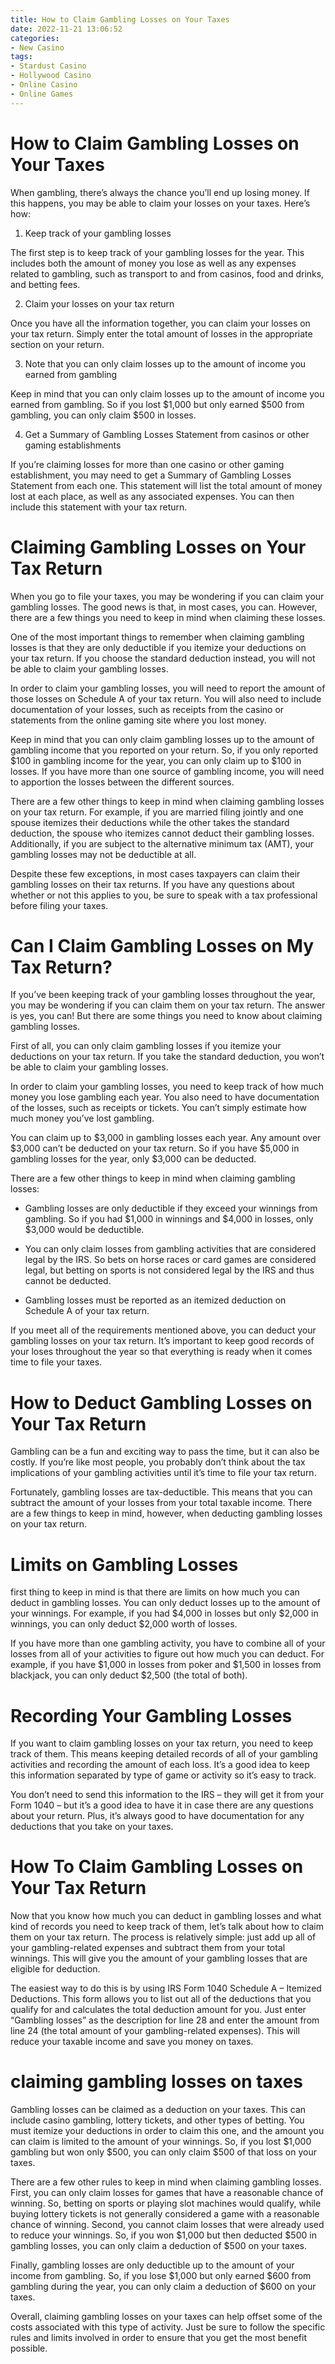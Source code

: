 ```yaml
---
title: How to Claim Gambling Losses on Your Taxes
date: 2022-11-21 13:06:52
categories:
- New Casino
tags:
- Stardust Casino
- Hollywood Casino
- Online Casino
- Online Games
---
```



#  How to Claim Gambling Losses on Your Taxes

When gambling, there’s always the chance you’ll end up losing money. If this happens, you may be able to claim your losses on your taxes. Here’s how:

1. Keep track of your gambling losses

The first step is to keep track of your gambling losses for the year. This includes both the amount of money you lose as well as any expenses related to gambling, such as transport to and from casinos, food and drinks, and betting fees.

2. Claim your losses on your tax return

Once you have all the information together, you can claim your losses on your tax return. Simply enter the total amount of losses in the appropriate section on your return.

3. Note that you can only claim losses up to the amount of income you earned from gambling

Keep in mind that you can only claim losses up to the amount of income you earned from gambling. So if you lost $1,000 but only earned $500 from gambling, you can only claim $500 in losses.

4. Get a Summary of Gambling Losses Statement from casinos or other gaming establishments

If you’re claiming losses for more than one casino or other gaming establishment, you may need to get a Summary of Gambling Losses Statement from each one. This statement will list the total amount of money lost at each place, as well as any associated expenses. You can then include this statement with your tax return.

#  Claiming Gambling Losses on Your Tax Return

When you go to file your taxes, you may be wondering if you can claim your gambling losses. The good news is that, in most cases, you can. However, there are a few things you need to keep in mind when claiming these losses.

One of the most important things to remember when claiming gambling losses is that they are only deductible if you itemize your deductions on your tax return. If you choose the standard deduction instead, you will not be able to claim your gambling losses.

In order to claim your gambling losses, you will need to report the amount of those losses on Schedule A of your tax return. You will also need to include documentation of your losses, such as receipts from the casino or statements from the online gaming site where you lost money.

Keep in mind that you can only claim gambling losses up to the amount of gambling income that you reported on your return. So, if you only reported $100 in gambling income for the year, you can only claim up to $100 in losses. If you have more than one source of gambling income, you will need to apportion the losses between the different sources.

There are a few other things to keep in mind when claiming gambling losses on your tax return. For example, if you are married filing jointly and one spouse itemizes their deductions while the other takes the standard deduction, the spouse who itemizes cannot deduct their gambling losses. Additionally, if you are subject to the alternative minimum tax (AMT), your gambling losses may not be deductible at all.

Despite these few exceptions, in most cases taxpayers can claim their gambling losses on their tax returns. If you have any questions about whether or not this applies to you, be sure to speak with a tax professional before filing your taxes.

#  Can I Claim Gambling Losses on My Tax Return?

If you’ve been keeping track of your gambling losses throughout the year, you may be wondering if you can claim them on your tax return. The answer is yes, you can! But there are some things you need to know about claiming gambling losses.

First of all, you can only claim gambling losses if you itemize your deductions on your tax return. If you take the standard deduction, you won’t be able to claim your gambling losses.

In order to claim your gambling losses, you need to keep track of how much money you lose gambling each year. You also need to have documentation of the losses, such as receipts or tickets. You can’t simply estimate how much money you’ve lost gambling.

You can claim up to $3,000 in gambling losses each year. Any amount over $3,000 can’t be deducted on your tax return. So if you have $5,000 in gambling losses for the year, only $3,000 can be deducted.

There are a few other things to keep in mind when claiming gambling losses:

- Gambling losses are only deductible if they exceed your winnings from gambling. So if you had $1,000 in winnings and $4,000 in losses, only $3,000 would be deductible.

- You can only claim losses from gambling activities that are considered legal by the IRS. So bets on horse races or card games are considered legal, but betting on sports is not considered legal by the IRS and thus cannot be deducted.

- Gambling losses must be reported as an itemized deduction on Schedule A of your tax return.

If you meet all of the requirements mentioned above, you can deduct your gambling losses on your tax return. It’s important to keep good records of your loses throughout the year so that everything is ready when it comes time to file your taxes.

#  How to Deduct Gambling Losses on Your Tax Return

Gambling can be a fun and exciting way to pass the time, but it can also be costly. If you’re like most people, you probably don’t think about the tax implications of your gambling activities until it’s time to file your tax return.

Fortunately, gambling losses are tax-deductible. This means that you can subtract the amount of your losses from your total taxable income. There are a few things to keep in mind, however, when deducting gambling losses on your tax return.

# Limits on Gambling Losses

 first thing to keep in mind is that there are limits on how much you can deduct in gambling losses. You can only deduct losses up to the amount of your winnings. For example, if you had $4,000 in losses but only $2,000 in winnings, you can only deduct $2,000 worth of losses.

If you have more than one gambling activity, you have to combine all of your losses from all of your activities to figure out how much you can deduct. For example, if you have $1,000 in losses from poker and $1,500 in losses from blackjack, you can only deduct $2,500 (the total of both).

# Recording Your Gambling Losses

If you want to claim gambling losses on your tax return, you need to keep track of them. This means keeping detailed records of all of your gambling activities and recording the amount of each loss. It’s a good idea to keep this information separated by type of game or activity so it’s easy to track.

You don’t need to send this information to the IRS – they will get it from your Form 1040 – but it’s a good idea to have it in case there are any questions about your return. Plus, it’s always good to have documentation for any deductions that you take on your taxes.

# How To Claim Gambling Losses on Your Tax Return

Now that you know how much you can deduct in gambling losses and what kind of records you need to keep track of them, let’s talk about how to claim them on your tax return. The process is relatively simple: just add up all of your gambling-related expenses and subtract them from your total winnings. This will give you the amount of your gambling losses that are eligible for deduction.

The easiest way to do this is by using IRS Form 1040 Schedule A – Itemized Deductions. This form allows you to list out all of the deductions that you qualify for and calculates the total deduction amount for you. Just enter “Gambling losses” as the description for line 28 and enter the amount from line 24 (the total amount of your gambling-related expenses). This will reduce your taxable income and save you money on taxes.

#   claiming gambling losses on taxes

Gambling losses can be claimed as a deduction on your taxes. This can include casino gambling, lottery tickets, and other types of betting. You must itemize your deductions in order to claim this one, and the amount you can claim is limited to the amount of your winnings. So, if you lost $1,000 gambling but won only $500, you can only claim $500 of that loss on your taxes.

There are a few other rules to keep in mind when claiming gambling losses. First, you can only claim losses for games that have a reasonable chance of winning. So, betting on sports or playing slot machines would qualify, while buying lottery tickets is not generally considered a game with a reasonable chance of winning. Second, you cannot claim losses that were already used to reduce your winnings. So, if you won $1,000 but then deducted $500 in gambling losses, you can only claim a deduction of $500 on your taxes.

Finally, gambling losses are only deductible up to the amount of your income from gambling. So, if you lose $1,000 but only earned $600 from gambling during the year, you can only claim a deduction of $600 on your taxes.

Overall, claiming gambling losses on your taxes can help offset some of the costs associated with this type of activity. Just be sure to follow the specific rules and limits involved in order to ensure that you get the most benefit possible.
